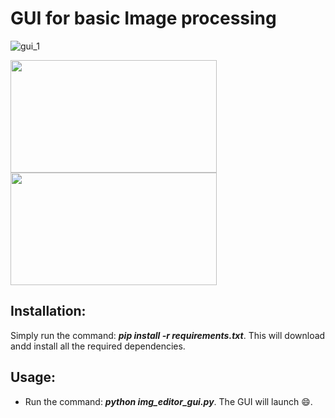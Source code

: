 # GUI for basic Image processing
![gui_1](https://user-images.githubusercontent.com/29462447/90945869-4897b680-e445-11ea-934a-b523d1dc17b4.png)

<img src="https://user-images.githubusercontent.com/29462447/90945867-46cdf300-e445-11ea-8d21-2b4a3f6d4b50.png" data-canonical-src="https://user-images.githubusercontent.com/29462447/90945867-46cdf300-e445-11ea-8d21-2b4a3f6d4b50.png" width="330" height="180" />

<img src="https://user-images.githubusercontent.com/29462447/90945868-47ff2000-e445-11ea-9dea-57a81c120fc5.png" data-canonical-src="https://user-images.githubusercontent.com/29462447/90945868-47ff2000-e445-11ea-9dea-57a81c120fc5.png" width="330" height="180" />



## Installation:
Simply run the command: ***pip install -r requirements.txt***. This will download andd install all the required dependencies.

## Usage:
* Run the command: ***python img_editor_gui.py***. The GUI will launch :smile:.
